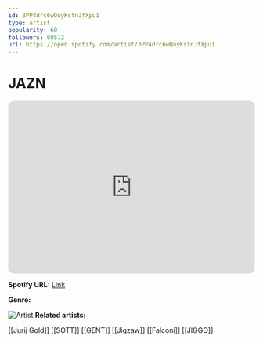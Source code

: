 ```yaml
---
id: 3PP4drc6wQuyKstnJfXpu1
type: artist
popularity: 60
followers: 80512
url: https://open.spotify.com/artist/3PP4drc6wQuyKstnJfXpu1
---
```

# JAZN

<iframe style="border-radius:12px" src="https://open.spotify.com/embed/artist/3PP4drc6wQuyKstnJfXpu1" width="100%" height="352" frameBorder="0" allowfullscreen="" allow="autoplay; clipboard-write; encrypted-media; fullscreen; picture-in-picture" loading="lazy"></iframe>

**Spotify URL:** [Link](https://open.spotify.com/artist/3PP4drc6wQuyKstnJfXpu1)

**Genre:** 

![Artist](https://i.scdn.co/image/ab6761610000e5eb5a0d63aff8b8f734cf2f84ba)
**Related artists:**

[[Jurij Gold]]
[[SOTT]]
[[GENT]]
[[Jigzaw]]
[[Falconi]]
[[JIGGO]]
